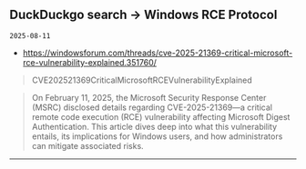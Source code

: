 ## DuckDuckgo search -> Windows RCE Protocol
`2025-08-11`

* https://windowsforum.com/threads/cve-2025-21369-critical-microsoft-rce-vulnerability-explained.351760/

<blockquote>
 CVE202521369CriticalMicrosoftRCEVulnerabilityExplained
</blockquote>
<blockquote>
On February 11, 2025, the Microsoft Security Response Center (MSRC) disclosed details regarding CVE-2025-21369—a critical remote code execution (RCE) vulnerability affecting Microsoft Digest Authentication. This article dives deep into what this vulnerability entails, its implications for Windows users, and how administrators can mitigate associated risks.
</blockquote>

---

